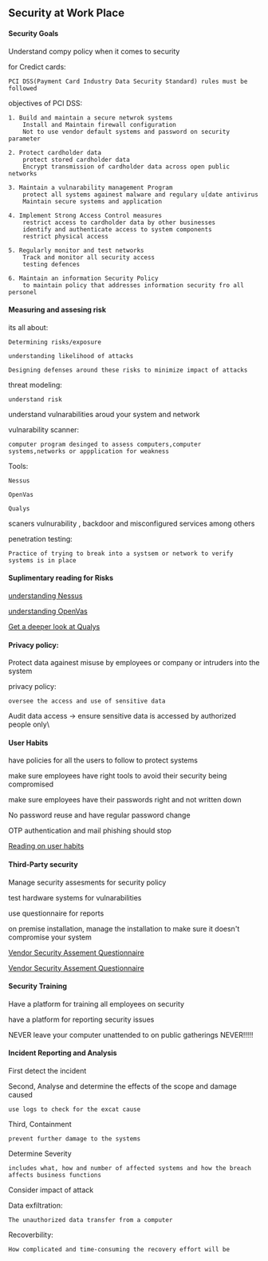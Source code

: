 
## Security at Work Place

#### Security Goals

Understand compy policy when it comes to security

for Credict cards:

    PCI DSS(Payment Card Industry Data Security Standard) rules must be followed

objectives of PCI DSS:
    
    1. Build and maintain a secure netwrok systems
        Install and Maintain firewall configuration
        Not to use vendor default systems and password on security parameter

    2. Protect cardholder data
        protect stored cardholder data
        Encrypt transmission of cardholder data across open public networks

    3. Maintain a vulnarability management Program
        protect all systems againest malware and regulary u[date antivirus
        Maintain secure systems and application

    4. Implement Strong Access Control measures
        restrict access to cardholder data by other businesses
        identify and authenticate access to system components
        restrict physical access

    5. Regularly monitor and test networks
        Track and monitor all security access
        testing defences

    6. Maintain an information Security Policy
        to maintain policy that addresses information security fro all personel


#### Measuring and assesing risk 

its all about:

    Determining risks/exposure

    understanding likelihood of attacks

    Designing defenses around these risks to minimize impact of attacks

threat modeling:

    understand risk

understand vulnarabilities aroud your system and network

vulnarability scanner:

    computer program desinged to assess computers,computer systems,networks or appplication for weakness

Tools:

    Nessus

    OpenVas

    Qualys

scaners vulnurability , backdoor and  misconfigured services among others

penetration testing:

    Practice of trying to break into a systsem or network to verify systems is in place

#### Suplimentary reading for Risks

[understanding Nessus](https://www.tenable.com/products/nessus-vulnerability-scanner)

[understanding OpenVas](http://www.openvas.org/)

[Get a deeper look at Qualys](https://www.qualys.com/forms/freescan/)


#### Privacy policy:

Protect data againest misuse by employees or company or intruders into the system

privacy policy:

    oversee the access and use of sensitive data

Audit data access -> ensure sensitive data is accessed by authorized people only\

#### User Habits

have policies for all the users to follow to protect systems 

make sure employees have right tools to avoid their security being compromised

make sure employees have their passwords right and not written down

No password reuse and have regular password change 

OTP authentication and mail phishing should stop

[Reading on user habits](https://support.google.com/a/answer/6197508?hl=en)



#### Third-Party security 

Manage security assesments for security policy 

test hardware systems for vulnarabilities

use questionnaire for reports 

on premise installation, manage the installation to make sure it doesn't compromise your system

[Vendor Security Assement Questionnaire](https://vsaq-demo.withgoogle.com/)


[Vendor Security Assement Questionnaire](https://vsaq-demo.withgoogle.com/)

#### Security Training

Have a platform for training all employees on security

have a platform for reporting security issues

NEVER leave your computer unattended to on public gatherings NEVER!!!!!

#### Incident Reporting and Analysis

First detect the incident

Second, Analyse and determine the effects of the scope and damage caused

    use logs to check for the excat cause

Third, Containment

    prevent further damage to the systems

Determine Severity

    includes what, how and number of affected systems and how the breach affects business functions

Consider impact of attack

Data exfiltration:

    The unauthorized data transfer from a computer

Recoverbility:

    How complicated and time-consuming the recovery effort will be
